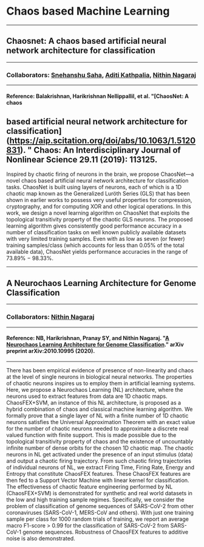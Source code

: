 # Chaos based Machine Learning

-------------------------------------------------------------------------------------
## Chaosnet: A chaos based artificial neural network architecture for classification
-------------------------------------------------------------------------------------
### Collaborators: [Snehanshu Saha](https://www.bits-pilani.ac.in/goa/snehanshus/profile), [Aditi Kathpalia](https://aditikathpalia.wordpress.com/), [Nithin Nagaraj](https://sites.google.com/site/nithinnagaraj2/)
-------------------------------------------------------------------------------------
#### Reference: Balakrishnan, Harikrishnan Nellippallil, et al. "[ChaosNet: A chaos 
based artificial neural network architecture for classification](https://aip.scitation.org/doi/abs/10.1063/1.5120831).
" Chaos: An Interdisciplinary Journal of Nonlinear Science 29.11 (2019): 113125.
-------------------------------------------------------------------------------------
Inspired by chaotic firing of neurons in the brain, we propose ChaosNet—a novel chaos based artificial neural network architecture for
classification tasks. ChaosNet is built using layers of neurons, each of which is a 1D chaotic map known as the Generalized Luröth Series
(GLS) that has been shown in earlier works to possess very useful properties for compression, cryptography, and for computing XOR and
other logical operations. In this work, we design a novel learning algorithm on ChaosNet that exploits the topological transitivity property
of the chaotic GLS neurons. The proposed learning algorithm gives consistently good performance accuracy in a number of classification
tasks on well known publicly available datasets with very limited training samples. Even with as low as seven (or fewer) training samples/class
(which accounts for less than 0.05% of the total available data), ChaosNet yields performance accuracies in the range of 73.89% − 98.33%. 

-------------------------------------------------------------------------------------
## A Neurochaos Learning Architecture for Genome Classification
-------------------------------------------------------------------------------------
### Collaborators: [Nithin Nagaraj](https://sites.google.com/site/nithinnagaraj2/)
-------------------------------------------------------------------------------------
#### Reference: NB, Harikrishnan, Pranay SY, and Nithin Nagaraj. "[A Neurochaos Learning Architecture for Genome Classification](https://arxiv.org/abs/2010.10995)." arXiv preprint arXiv:2010.10995 (2020).
-------------------------------------------------------------------------------------
There has been empirical evidence of presence of non-linearity and chaos at the level of single neurons in biological neural networks. 
The properties of chaotic neurons inspires us to employ them in artificial learning systems. Here, we propose a Neurochaos Learning (NL) 
architecture, where the neurons used to extract features from data are 1D chaotic maps. ChaosFEX+SVM, an instance of this NL architecture,
is proposed as a hybrid combination of chaos and classical machine learning algorithm. We formally prove that a single layer of NL with a 
finite number of 1D chaotic neurons satisfies the Universal Approximation Theorem with an exact value for the number of chaotic neurons needed
to approximate a discrete real valued function with finite support. This is made possible due to the topological transitivity property of chaos
and the existence of uncountably infinite number of dense orbits for the chosen 1D chaotic map. The chaotic neurons in NL get activated under
the presence of an input stimulus (data) and output a chaotic firing trajectory. From such chaotic firing trajectories of individual neurons
of NL, we extract Firing Time, Firing Rate, Energy and Entropy that constitute ChaosFEX features. These ChaosFEX features are then fed to 
a Support Vector Machine with linear kernel for classification. The effectiveness of chaotic feature engineering performed by NL (ChaosFEX+SVM) 
is demonstrated for synthetic and real world datasets in the low and high training sample regimes. Specifically, we consider the problem of 
classification of genome sequences of SARS-CoV-2 from other coronaviruses (SARS-CoV-1, MERS-CoV and others). With just one training 
sample per class for 1000 random trials of training, we report an average macro F1-score > 0.99 for the classification of SARS-CoV-2 
from SARS-CoV-1 genome sequences. Robustness of ChaosFEX features to additive noise is also demonstrated.
